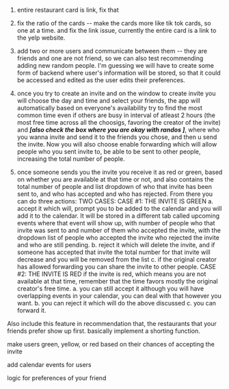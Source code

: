 1.  entire restaurant card is link, fix that

2.  fix the ratio of the cards -- make the cards more like tik tok cards, so one at a time. and fix the link issue, currently the entire card is a link to the yelp website.

3.  add two or more users and communicate between them -- they are friends and one are not friend, so we can also test recommending adding new random people. I'm guessing we will have to create some form of backend where user's information will be stored, so that it could be accessed and edited as the user edits their preferences.

4.  once you try to create an invite and on the window to create invite you will choose the day and time and select your friends, the app will automatically based on everyone's availability try to find the most common time even if others are busy in interval of atleast 2 hours (the most free time across all the choosigs, favoring the creator of the invite) and  ***[also check the box where you are okay with randos ]***,  where who you wanna invite and send it to the friends you chose, and then u send the invite. Now you will also choose enable forwarding which will allow people who you sent invite to, be able to be sent to other people, increasing the total number of people.

5.  once someone sends you the invite you receive it as red or green, based on whether you are available at that time or not, and also contains the total number of people and list dropdown of who that invite has been sent to, and who has accepted and who has rejected. From there you can do three actions:
   TWO CASES:
CASE #1: THE INVITE IS GREEN
   a. accept it which will, prompt you to be added to the calendar and you will add it to the calendar. It will be stored in a different tab called upcoming events where that event will show up, with number of people who that invite was sent to and number of them who accepted the invite, with the dropdown list of people who accepted the invite who rejected the invite and who are still pending.
   b. reject it which will delete the invite, and if someone has accepted that invite the total number for that invite will decrease and you will be removed from the list
   c. if the original creator has allowed forwarding you can share the invite to other people.
CASE #2: THE INVITE IS RED
if the invite is red, which means you are not available at that time, remember that the time favors mostly the original creator's free time.
   a. you can still accept it although you will have overlapping events in your calendar, you can deal with that however you want.
   b. you can reject it which will do the above discussed
   c. you can forward it.




Also include this feature in recommendation that, the restaurants that your friends prefer show up first. basically implement a shorting function.


make users green, yellow, or red based on their chances of accepting the invite

add calendar events for users

logic for preferences of your friend
